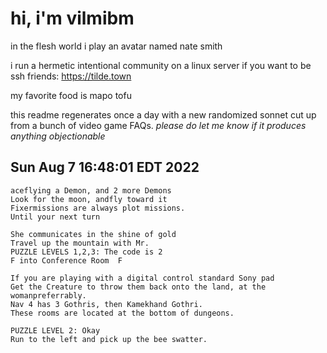 # hi, i'm vilmibm

in the flesh world i play an avatar named nate smith

i run a hermetic intentional community on a linux server if you want to be ssh friends: https://tilde.town

my favorite food is mapo tofu

this readme regenerates once a day with a new randomized sonnet cut up from a bunch of video game FAQs.
_please do let me know if it produces anything objectionable_

## Sun Aug  7 16:48:01 EDT 2022

    aceflying a Demon, and 2 more Demons
    Look for the moon, andfly toward it
    Fixermissions are always plot missions.
    Until your next turn
    
    She communicates in the shine of gold
    Travel up the mountain with Mr.
    PUZZLE LEVELS 1,2,3: The code is 2
    F into Conference Room 	F
    
    If you are playing with a digital control standard Sony pad
    Get the Creature to throw them back onto the land, at the womanpreferrably.
    Nav 4 has 3 Gothris, then Kamekhand Gothri.
    These rooms are located at the bottom of dungeons.
    
    PUZZLE LEVEL 2: Okay
    Run to the left and pick up the bee swatter.
